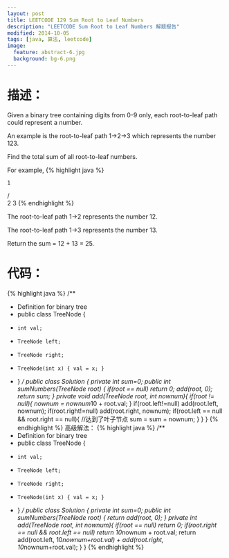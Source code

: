 ```yaml
---
layout: post
title: LEETCODE 129 Sum Root to Leaf Numbers
description: "LEETCODE Sum Root to Leaf Numbers 解题报告"
modified: 2014-10-05
tags: [java, 算法, leetcode]
image:
  feature: abstract-6.jpg
  background: bg-6.png
---
```


# 描述：
Given a binary tree containing digits from 0-9 only, each root-to-leaf path could represent a number.

An example is the root-to-leaf path 1->2->3 which represents the number 123.

Find the total sum of all root-to-leaf numbers.

For example,
{% highlight java %}

    1
   / \
  2   3
{% endhighlight %}

The root-to-leaf path 1->2 represents the number 12.

The root-to-leaf path 1->3 represents the number 13.

Return the sum = 12 + 13 = 25.

<!--more-->

# 代码：
{% highlight java %}
/**
 * Definition for binary tree
 * public class TreeNode {
 *     int val;
 *     TreeNode left;
 *     TreeNode right;
 *     TreeNode(int x) { val = x; }
 * }
 */
public class Solution {
    private int sum=0;
    public int sumNumbers(TreeNode root) {
        if(root == null) return 0;
        add(root, 0);
        return sum;
    }
    private void add(TreeNode root, int nownum){
        if(root != null){
            nownum = nownum*10 + root.val;
        }
        if(root.left!=null)
            add(root.left, nownum);
        if(root.right!=null)
            add(root.right, nownum);
        if(root.left == null && root.right == null){ //达到了叶子节点
            sum = sum + nownum;
        }
    }
}
{% endhighlight %}
	高级解法：
{% highlight java %}
/**
 * Definition for binary tree
 * public class TreeNode {
 *     int val;
 *     TreeNode left;
 *     TreeNode right;
 *     TreeNode(int x) { val = x; }
 * }
 */
public class Solution {
    private int sum=0;
    public int sumNumbers(TreeNode root) {
        return add(root, 0);
    }
    private int add(TreeNode root, int nownum){
        if(root == null) return 0;
        if(root.right == null && root.left == null)
            return 10*nownum + root.val;
        return add(root.left, 10*nownum+root.val) + add(root.right, 10*nownum+root.val);
    }
}
{% endhighlight %}
